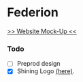 # Federion

[>> Website Mock-Up <<](https://github.com/mbusson/Federion/tree/master/front-end_mock-up)

### Todo

- [ ] Preprod design
- [x] Shining Logo [(here)](http://codepen.io/mbusson/pen/NAjBzX).
